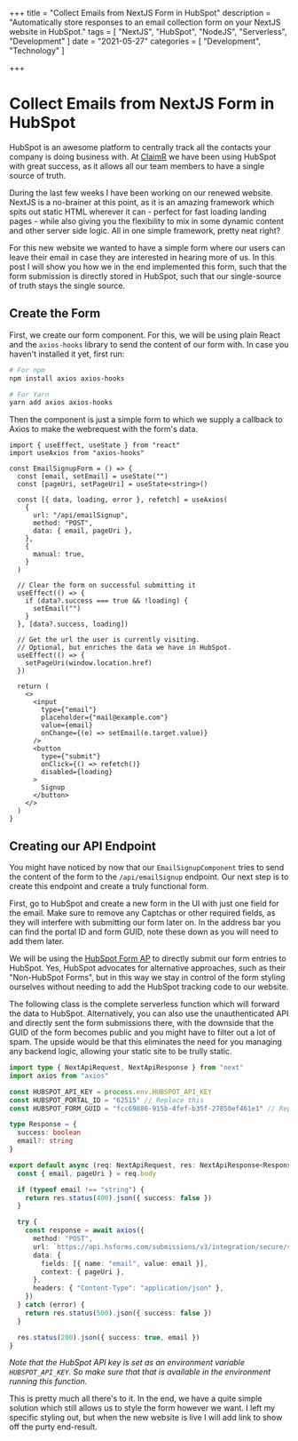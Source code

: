 +++
title = "Collect Emails from NextJS Form in HubSpot"
description = "Automatically store responses to an email collection form on your NextJS website in HubSpot."
tags = [
    "NextJS",
    "HubSpot",
    "NodeJS",
    "Serverless",
    "Development"
]
date = "2021-05-27"
categories = [
    "Development",
    "Technology"
]

+++

# Collect Emails from NextJS Form in HubSpot

HubSpot is an awesome platform to centrally track all the contacts your company is doing business with.
At [ClaimR](https://claimr.tools) we have been using HubSpot with great success, as it allows all our team members to have a single source of truth.

During the last few weeks I have been working on our renewed website.
NextJS is a no-brainer at this point, as it is an amazing framework which spits out static HTML wherever it can - perfect for fast loading landing pages - while also giving you the flexibility to mix in some dynamic content and other server side logic.
All in one simple framework, pretty neat right?

For this new website we wanted to have a simple form where our users can leave their email in case they are interested in hearing more of us.
In this post I will show you how we in the end implemented this form, such that the form submission is directly stored in HubSpot, such that our single-source of truth stays the single source.

## Create the Form

First, we create our form component. 
For this, we will be using plain React and the `axios-hooks` library to send the content of our form with.
In case you haven't installed it yet, first run:
```bash
# For npm
npm install axios axios-hooks

# For Yarn
yarn add axios axios-hooks
``` 

Then the component is just a simple form to which we supply a callback to Axios to make the webrequest with the form's data.

```tsx
import { useEffect, useState } from "react"
import useAxios from "axios-hooks"

const EmailSignupForm = () => {
  const [email, setEmail] = useState("")
  const [pageUri, setPageUri] = useState<string>()

  const [{ data, loading, error }, refetch] = useAxios(
    {
      url: "/api/emailSignup",
      method: "POST",
      data: { email, pageUri },
    },
    {
      manual: true,
    }
  )

  // Clear the form on successful submitting it
  useEffect(() => {
    if (data?.success === true && !loading) {
      setEmail("")
    }
  }, [data?.success, loading])

  // Get the url the user is currently visiting.
  // Optional, but enriches the data we have in HubSpot.
  useEffect(() => {
    setPageUri(window.location.href)
  })

  return (
    <>
      <input
        type={"email"}
        placeholder={"mail@example.com"}
        value={email}
        onChange={(e) => setEmail(e.target.value)}
      />
      <button
        type={"submit"}
        onClick={() => refetch()}
        disabled={loading}
      >
        Signup
      </button>
    </>
  )
}
```

## Creating our API Endpoint

You might have noticed by now that our `EmailSignupComponent` tries to send the content of the form to the `/api/emailSignup` endpoint.
Our next step is to create this endpoint and create a truly functional form.

First, go to HubSpot and create a new form in the UI with just one field for the email.
Make sure to remove any Captchas or other required fields, as they will interfere with submitting our form later on.
In the address bar you can find the portal ID and form GUID, note these down as you will need to add them later.

We will be using the [HubSpot Form AP](https://legacydocs.hubspot.com/docs/methods/forms/submit_form_v3_authentication) to directly submit our form entries to HubSpot.
Yes, HubSpot advocates for alternative approaches, such as their "Non-HubSpot Forms", but in this way we stay in control of the form styling ourselves without needing to add the HubSpot tracking code to our website.

The following class is the complete serverless function which will forward the data to HubSpot.
Alternatively, you can also use the unauthenticated API and directly sent the form submissions there, with the downside that the GUID of the form becomes public and you might have to filter out a lot of spam.
The upside would be that this eliminates the need for you managing any backend logic, allowing your static site to be trully static.

```ts
import type { NextApiRequest, NextApiResponse } from "next"
import axios from "axios"

const HUBSPOT_API_KEY = process.env.HUBSPOT_API_KEY
const HUBSPOT_PORTAL_ID = "62515" // Replace this
const HUBSPOT_FORM_GUID = "fcc69886-915b-4fef-b35f-27850ef461e1" // Replace this

type Response = {
  success: boolean
  email?: string
}

export default async (req: NextApiRequest, res: NextApiResponse<Response>) => {
  const { email, pageUri } = req.body

  if (typeof email !== "string") {
    return res.status(400).json({ success: false })
  }

  try {
    const response = await axios({
      method: "POST",
      url: `https://api.hsforms.com/submissions/v3/integration/secure/submit/${HUBSPOT_PORTAL_ID}/${HUBSPOT_FORM_GUID}\?hapikey\=${HUBSPOT_API_KEY}`,
      data: {
        fields: [{ name: "email", value: email }],
        context: { pageUri },
      },
      headers: { "Content-Type": "application/json" },
    })
  } catch (error) {
    return res.status(500).json({ success: false })
  }

  res.status(200).json({ success: true, email })
}
```

_Note that the HubSpot API key is set as an environment variable `HUBSPOT_API_KEY`. So make sure that that is available in the environment running this function._

This is pretty much all there's to it.
In the end, we have a quite simple solution which still allows us to style the form however we want.
I left my specific styling out, but when the new website is live I will add link to show off the purty end-result.
